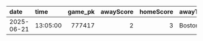 |date       |time     | game_pk| awayScore| homeScore|awayTeamName   |homeTeamName         |series_description |
|:----------|:--------|-------:|---------:|---------:|:--------------|:--------------------|:------------------|
|2025-06-21 |13:05:00 |  777417|         2|         3|Boston Red Sox |San Francisco Giants |Regular Season     |
